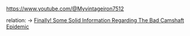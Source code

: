 https://www.youtube.com/@Myvintageiron7512

relation: -> [Finally! Some Solid Information Regarding The Bad Camshaft Epidemic](https://youtu.be/WzYHae7yXiA)
